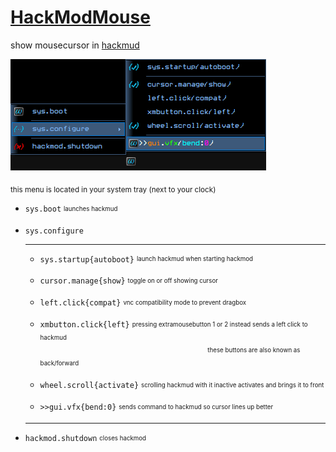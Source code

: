 # [HackModMouse](https://github.com/smoorke/HackModMouse/releases/latest)
 show mousecursor in [hackmud](https://hackmud.com/)


![contextmenu](https://github.com/smoorke/HackModMouse/blob/main/images/contextmenu.png?raw=true)

<sub>this menu is located in your system tray (next to your clock)</sub>
<br>


- `sys.boot` <sub><sup>launches hackmud</sub>

- `sys.configure`
  
     ---

  - `sys.startup{autoboot}` <sub><sup>launch hackmud when starting hackmod</sub>
 
  - `cursor.manage{show}` <sub><sup>toggle on or off showing cursor</sub>

  - `left.click{compat}` <sub><sup>vnc compatibility mode to prevent dragbox</sub>

  - `xmbutton.click{left}` <sub><sup>pressing extramousebutton 1 or 2 instead sends a left click to hackmud</sub><br>&nbsp;&nbsp;&nbsp;&nbsp;&nbsp;&nbsp;&nbsp;&nbsp;&nbsp;&nbsp;&nbsp;&nbsp;&nbsp;&nbsp;&nbsp;&nbsp;&nbsp;&nbsp;&nbsp;&nbsp;&nbsp;&nbsp;&nbsp;&nbsp;&nbsp;&nbsp;&nbsp;&nbsp;&nbsp;&nbsp;&nbsp;&nbsp;&nbsp;&nbsp;&nbsp;&nbsp;&nbsp;&nbsp;&nbsp;&nbsp;&nbsp;&nbsp;&nbsp;&nbsp;&nbsp;&nbsp;&nbsp;&nbsp;&nbsp;&nbsp;&nbsp;&nbsp;&nbsp;&nbsp;&nbsp;&nbsp;&nbsp;&nbsp;&nbsp;&nbsp;&nbsp;&nbsp;&nbsp;&nbsp;&nbsp;&nbsp;&nbsp;&nbsp;<sub><sup>these buttons are also known as back/forward</sub>

   - `wheel.scroll{activate}` <sub><sup>scrolling hackmud with it inactive activates and brings it to front</sub>

   - `>>gui.vfx{bend:0}` <sub><sup>sends command to hackmud so cursor lines up better</sub>
  ---
- `hackmod.shutdown` <sub><sup>closes hackmod</sub>
